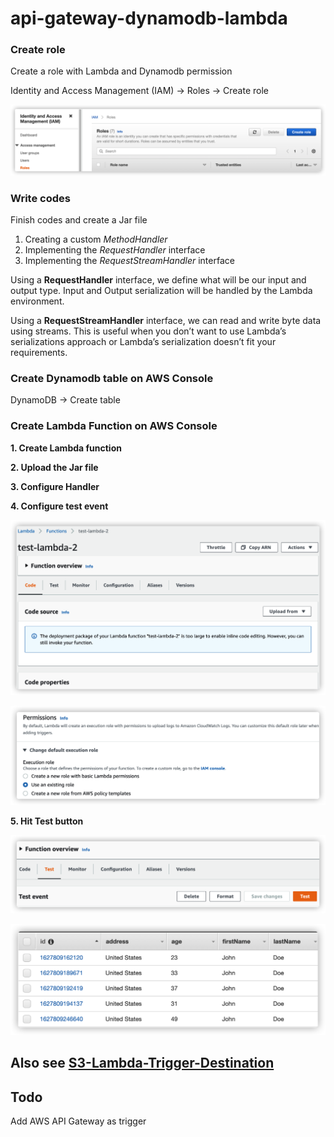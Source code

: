 
# api-gateway-dynamodb-lambda


###  Create role

Create a role with Lambda and Dynamodb permission

Identity and Access Management (IAM) -> Roles -> Create role

![enter image description here](https://github.com/vikki-xiaohua/AWS-series-api-gateway-dynamodb-lambda/blob/main/image/iam-role.png)

###  Write codes

Finish codes and create a Jar file

1.  Creating a custom  _MethodHandler_
2.  Implementing the  _RequestHandler_  interface
3.  Implementing the  _RequestStreamHandler_  interface

Using a **RequestHandler** interface, we define what will be our input and output type. Input and Output serialization will be handled by the Lambda environment.

Using a **RequestStreamHandler** interface, we can read and write byte data using streams. This is useful when you don’t want to use Lambda’s serializations approach or Lambda’s serialization doesn’t fit your requirements.

###  Create  Dynamodb table on AWS Console

DynamoDB -> Create table

### Create Lambda Function on AWS Console

**1. Create Lambda function**

**2. Upload the Jar file**

**3.  Configure Handler**

**4. Configure test event**

![enter image description here](https://github.com/vikki-xiaohua/AWS-series-api-gateway-dynamodb-lambda/blob/main/image/lambda-1.png)

![enter image description here](https://github.com/vikki-xiaohua/AWS-series-api-gateway-dynamodb-lambda/blob/main/image/role-2.png)

**5. Hit Test button**

![enter image description here](https://github.com/vikki-xiaohua/AWS-series-api-gateway-dynamodb-lambda/blob/main/image/test-1.png)

![enter image description here](https://github.com/vikki-xiaohua/AWS-series-api-gateway-dynamodb-lambda/blob/main/image/test-2.png)


## Also see [S3-Lambda-Trigger-Destination](https://github.com/vikki-xiaohua/AWS-series-s3-lambda-trigger-destination-demo)


## Todo

Add AWS API Gateway as trigger
